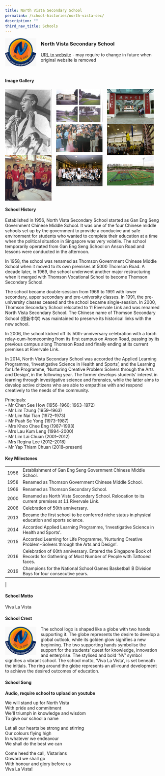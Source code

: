 ```yaml
---
title: North Vista Secondary School
permalink: /school-histories/north-vista-sec/
description: ""
third_nav_title: Schools
---
```

<img src="/images/northvistasec1.png" style="width:20%;margin-right:15px;" align = "left">

### **North Vista Secondary School**
[URL to website](https://northvistasec.moe.edu.sg/) - may require to change in future when original website is removed

<br clear="left">

#### **Image Gallery**

<p><a href="https://staging.d1yxymztqoj7qn.amplifyapp.com/images/northvistasec2.jpg">  
<img src="/images/northvistasec2.jpg" style="width:30%;margin-right:15px;" align = "left">
</a></p>

<p><a href="https://staging.d1yxymztqoj7qn.amplifyapp.com/images/northvistasec3.jpg">  
<img src="/images/northvistasec3.jpg" style="width:30%;margin-right:15px;" align = "left">
</a></p>

<p><a href="https://staging.d1yxymztqoj7qn.amplifyapp.com/images/northvistasec4.jpg">  
<img src="/images/northvistasec4.jpg" style="width:30%;margin-right:15px;" align = "left">
</a></p>

<p><a href="https://staging.d1yxymztqoj7qn.amplifyapp.com/images/northvistasec5.jpg">  
<img src="/images/northvistasec5.jpg" style="width:30%;margin-right:15px;" align = "left">
</a></p>

<p><a href="https://staging.d1yxymztqoj7qn.amplifyapp.com/images/northvistasec6.jpg">  
<img src="/images/northvistasec6.jpg" style="width:30%;margin-right:15px;" align = "left">
</a></p>

<p><a href="https://staging.d1yxymztqoj7qn.amplifyapp.com/images/northvistasec7.jpg">  
<img src="/images/northvistasec7.jpg" style="width:30%;margin-right:15px;" align = "left">
</a></p>

<p><a href="https://staging.d1yxymztqoj7qn.amplifyapp.com/images/northvistasec8.jpg">  
<img src="/images/northvistasec8.jpg" style="width:30%;margin-right:15px;" align = "left">
</a></p>

<p><a href="https://staging.d1yxymztqoj7qn.amplifyapp.com/images/northvistasec9.jpg">  
<img src="/images/northvistasec9.jpg" style="width:30%;margin-right:15px;" align = "left">
</a></p>

<br clear="left">

#### **School History**
Established in 1956, North Vista Secondary School started as Gan Eng Seng Government Chinese Middle School. It was one of the four Chinese middle schools set up by the government to provide a conducive and safe environment for students who wanted to complete their education at a time when the political situation in Singapore was very volatile. The school temporarily operated from Gan Eng Seng School on Anson Road and lessons were conducted in the afternoon.

In 1958, the school was renamed as Thomson Government Chinese Middle School when it moved to its own premises at 5000 Thomson Road. A decade later, in 1969, the school underwent another major restructuring when it merged with Thomson Vocational School to become Thomson Secondary School.

The school became double-session from 1969 to 1991 with lower secondary, upper secondary and pre-university classes. In 1991, the pre-university classes ceased and the school became single-session. In 2000, Thomson Secondary School relocated to 11 Rivervale Link and was renamed North Vista Secondary School. The Chinese name of Thomson Secondary School (德新中学) was maintained to preserve its historical links with the new school.

In 2006, the school kicked off its 50th-anniversary celebration with a torch relay-cum-homecoming from its first campus on Anson Road, passing by its previous campus along Thomson Road and finally ending at its current premises at Rivervale Link.

In 2014, North Vista Secondary School was accorded the Applied Learning Programme, ‘Investigative Science in Health and Sports’, and the Learning for Life Programme, ‘Nurturing Creative Problem Solvers through the Arts and Design’, in the following year. The former develops students’ interest in learning through investigative science and forensics, while the latter aims to develop active citizens who are able to empathise with and respond creatively to the needs of the community.

Principals:<br>
\- Mr Chen See How (1956–1960; 1963–1972)<br>
\- Mr Lim Tzung (1959–1963)<br>
\- Mr Lim Nai Tian (1972–1973)<br>
\- Mr Puah Se Yong (1973–1987)<br>
\- Mrs Khoo Chee Eng (1987–1993)<br>
\- Mrs Lau Kum Leng (1994–2000)<br>
\- Mr Lim Lai Chuan (2001–2012)<br>
\- Mrs Regina Lee (2012–2018)<br>
\- Mr Yap Thiam Chuan (2018–present)

#### **Key Milestones**

|  |  |
|:---:|---|
| 1956 | Establishment of Gan Eng Seng Government Chinese Middle School. |
| 1958 | Renamed as Thomson Government Chinese Middle School. |
| 1969 | Renamed as Thomson Secondary School. |
| 2000 | Renamed as North Vista Secondary School. Relocation to its current premises at 11 Rivervale Link. |
| 2006 | Celebration of 50th anniversary. |
| 2013 | Became the first school to be conferred niche status in physical education and sports science. |
| 2014 | Accorded Applied Learning Programme, ‘Investigative Science in Health and Sports’. |
| 2015 | Accorded Learning for Life Programme, ‘Nurturing Creative Problem-Solvers through the Arts and Design’. |
| 2016 | Celebration of 60th anniversary. Entered the Singapore Book of Records for Gathering of Most Number of People with Tattooed faces. |
| 2019 | Champions for the National School Games Basketball B Division Boys for four consecutive years. |
|

#### **School Motto**
Viva La Vista

#### **School Crest**
<img src="/images/northvistasec1.png" style="width:20%;margin-right:15px;" align = "left">

The school logo is shaped like a globe with two hands supporting it. The globe represents the desire to develop a global outlook, while its golden glow signifies a new beginning. The two supporting hands symbolise the support for the students’ quest for knowledge, innovation and enterprise. The stylised and bold ‘NV’ symbol signifies a vibrant school. The school motto, ‘Viva La Vista’, is set beneath the initials. The ring around the globe represents an all-round development to achieve the desired outcomes of education.

#### **School Song**
**Audio, require school to upload on youtube**

We will stand up for North Vista<br>
With pride and commitment<br>
We'll triumph in knowledge and wisdom<br>
To give our school a name

Let all our hearts be strong and stirring<br>
Our colours flying high<br>
In whatever we endeavour<br>
We shall do the best we can

Come heed the call, Vistarians<br>
Onward we shall go<br>
With honour and glory before us<br>
Viva La Vista!